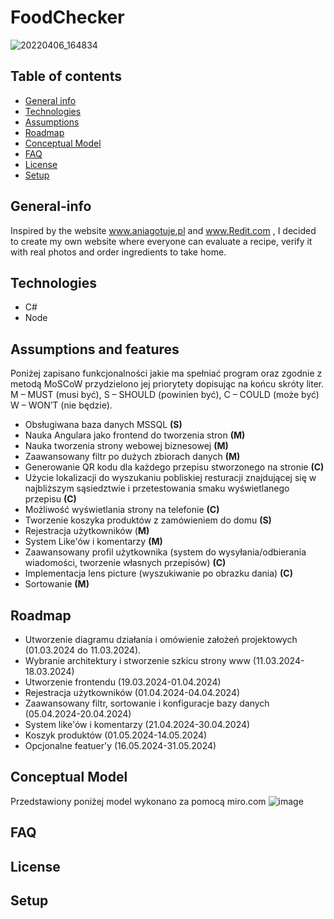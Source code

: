 # FoodChecker
![20220406_164834](https://github.com/PPawlaszczyk/100-commits-project/assets/45148732/43371333-32e2-4ee6-9180-0b62cfdf7972)

## Table of contents
- [General info](#General-info)
- [Technologies](#Technologies)
- [Assumptions](#assumptions-and-features)
- [Roadmap](#roadmap)
- [Conceptual Model](#Conceptual-Model)
- [FAQ](#FAQ)
- [License](#license)
- [Setup](#Setup)

## General-info
Inspired by the website www.aniagotuje.pl and www.Redit.com , I decided to create my own website where everyone can evaluate a recipe, verify it with real photos and order ingredients to take home.
## Technologies
- C#
- Node
## Assumptions and features
Poniżej zapisano funkcjonalności jakie ma spełniać program oraz zgodnie z metodą MoSCoW przydzielono jej priorytety dopisując na końcu skróty liter. M – MUST (musi być), S – SHOULD (powinien być),  C – COULD (może być) W – WON’T (nie będzie).

- Obsługiwana baza danych MSSQL **(S)**
- Nauka Angulara jako frontend do tworzenia stron **(M)**
- Nauka tworzenia strony webowej biznesowej **(M)**
- Zaawansowany filtr po dużych zbiorach danych **(M)**
- Generowanie QR kodu dla każdego przepisu stworzonego na stronie **(C)**
- Użycie lokalizacji do wyszukaniu pobliskiej resturacji znajdującej się w najbliższym sąsiedztwie i przetestowania smaku wyświetlanego przepisu **(C)**
- Możliwość wyświetlania strony na telefonie **(C)**
- Tworzenie koszyka produktów z zamówieniem do domu **(S)**
- Rejestracja użytkowników (**M)**
- System Like'ów i komentarzy **(M)**
- Zaawansowany profil użytkownika (system do wysyłania/odbierania wiadomości, tworzenie własnych przepisów) **(C)**
- Implementacja lens picture (wyszukiwanie po obrazku dania) **(C)**
- Sortowanie **(M)**
## Roadmap
- Utworzenie diagramu działania i omówienie założeń projektowych (01.03.2024 do 11.03.2024).
- Wybranie architektury i stworzenie szkicu strony www (11.03.2024-18.03.2024)
- Utworzenie frontendu (19.03.2024-01.04.2024)
- Rejestracja użytkowników (01.04.2024-04.04.2024)
- Zaawansowany filtr, sortowanie i konfiguracje bazy danych  (05.04.2024-20.04.2024)
- System like'ów i komentarzy (21.04.2024-30.04.2024)
- Koszyk produktów (01.05.2024-14.05.2024)
- Opcjonalne featuer'y (16.05.2024-31.05.2024)
## Conceptual Model
  Przedstawiony poniżej model wykonano za pomocą miro.com
![image](https://github.com/PPawlaszczyk/100-commits-project/assets/45148732/b60fdc46-2e21-4f94-9c1c-ec5c0ea1204d)

## FAQ
## License
## Setup
